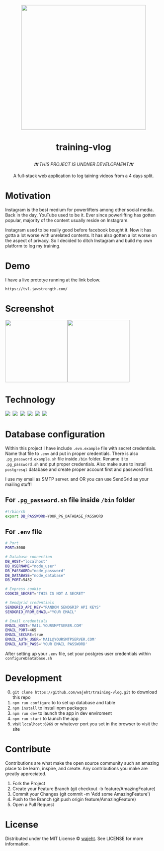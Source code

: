 <p align="center"><img src="https://raw.githubusercontent.com/wajeht/training-vlog/main/public/images/logo/training-vlog.png" width="400"></p>

# <p align="center">training-vlog</p>

<p align="center"><em>❗❗❗ THIS PROJECT IS UNDNER DEVELOPMENT❗❗❗</em></p>

<p align="center">A full-stack web application to log taining videos from a 4 days split.</p>

# Motivation

Instagram is the best medium for powerlifters among other social media. Back in the day, YouTube used to be it. Ever since powerlifting has gotten popular, majority of the content usually reside on Instagram.

Instagram used to be really good before facebook bought it. Now it has gotta a lot worse with unrelated contents. It has also gotten a lot worse on the aspect of privacy. So I decided to ditch Instagram and build my own platform to log my training.

# Demo

I have a live prototye running at the link below.

```
https://tvl.jawstrength.com/
```

# Screenshot

<img src="https://raw.githubusercontent.com/wajeht/training-vlog/main/public/images/screenshots/single_video.png" width="200"><img src="https://raw.githubusercontent.com/wajeht/training-vlog/main/public/images/screenshots/home_page.png" width="200">

# Technology

<img src="https://img.shields.io/badge/Node.js-43853D?style=for-the-badge&logo=node.js&logoColor=white" />‏‎ ‎‏‎
<img src="https://img.shields.io/badge/Express.js-000000?style=for-the-badge&logo=express&logoColor=white" /> ‎‏‎
<img src="https://img.shields.io/badge/PostgreSQL-316192?style=for-the-badge&logo=postgresql&logoColor=white" />‏‎ ‎‏‎
<img src="https://img.shields.io/badge/HTML5-E34F26?style=for-the-badge&logo=html5&logoColor=white" /> ‎‏‎
<img src="https://img.shields.io/badge/CSS-239120?&style=for-the-badge&logo=css3&logoColor=white" />‏‎ ‎‏‎
<img src="https://img.shields.io/badge/Materialed--CSS-0081CB?style=for-the-badge&logo=material-ui&logoColor=white" />‏‎ ‎‏‎

# Database configuration

Within this project I have include `.evn.example` file with secret credentials. Name that file to `.env` and put in proper credentials. There is also `.pg_password.example.sh` file inside `/bin` folder. Rename it to `.pg_password.sh` and put proper credentials. Also make sure to install `postgresql` database and create proper account first and password first.

I use my email as SMTP server.  and OR you can use SendGrid as your mailing stuff!

## For `.pg_password.sh` file inside `/bin` folder

```bash
#!/bin/sh
export DB_PASSWORD=YOUR_PG_DATABASE_PASSWORD
```

## For `.env` file

```bash
# Port
PORT=3000

# Database connection
DB_HOST="localhost"
DB_USERNAME="node_user"
DB_PASSWORD="node_password"
DB_DATABASE="node_database"
DB_PORT=5432

# Express cookie
COOKIE_SECRET="THIS IS NOT A SECRET"

# Sendgrid credentials
SENDGRID_API_KEY="RANDOM SENDGRIP API KEYS"
SENDGRID_FROM_EMAIL="YOUR EMAIL"

# Email credentials
EMAIL_HOST='MAIL.YOURSMPTSERER.COM'
EMAIL_PORT=465
EMAIL_SECURE=true
EMAIL_AUTH_USER='MAIL@YOURSMTPSERVER.COM'
EMAIL_AUTH_PASS='YOUR EMAIL PASSWORD'
```

After setting up your `.env` file, set your postgres user credentials within `configureDaatabase.sh`

# Development

0. `git clone https://github.com/wajeht/training-vlog.git` to download this repo
1. `npm run configure` to to set up database and table
2. `npm install` to install npm packages
3. `npm run dev` to launch the app in dev enviroment
4. `npm run start` to launch the app
5. visit `localhost:6969` or whatever port you set in the browser to visit the site

# Contribute

Contributions are what make the open source community such an amazing place to be learn, inspire, and create. Any contributions you make are greatly appreciated.

1. Fork the Project
2. Create your Feature Branch (git checkout -b feature/AmazingFeature)
3. Commit your Changes (git commit -m 'Add some AmazingFeature')
4. Push to the Branch (git push origin feature/AmazingFeature)
5. Open a Pull Request

# License

Distributed under the MIT License © [wajeht](https://www.github.com/wajeht/). See LICENSE for more information.
